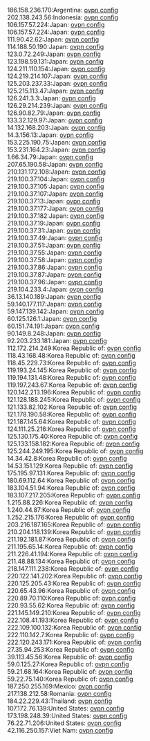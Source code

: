 186.158.236.170:Argentina: [ovpn config](vpn/186_158_236_170.ovpn)  
202.138.243.56:Indonesia: [ovpn config](vpn/202_138_243_56.ovpn)  
106.157.57.224:Japan: [ovpn config](vpn/106_157_57_224.ovpn)  
106.157.57.224:Japan: [ovpn config](vpn/106_157_57_224.ovpn)  
111.90.42.62:Japan: [ovpn config](vpn/111_90_42_62.ovpn)  
114.188.50.190:Japan: [ovpn config](vpn/114_188_50_190.ovpn)  
123.0.72.249:Japan: [ovpn config](vpn/123_0_72_249.ovpn)  
123.198.59.131:Japan: [ovpn config](vpn/123_198_59_131.ovpn)  
124.211.110.154:Japan: [ovpn config](vpn/124_211_110_154.ovpn)  
124.219.214.107:Japan: [ovpn config](vpn/124_219_214_107.ovpn)  
125.203.237.33:Japan: [ovpn config](vpn/125_203_237_33.ovpn)  
125.215.113.47:Japan: [ovpn config](vpn/125_215_113_47.ovpn)  
126.241.3.3:Japan: [ovpn config](vpn/126_241_3_3.ovpn)  
126.29.214.239:Japan: [ovpn config](vpn/126_29_214_239.ovpn)  
126.90.82.79:Japan: [ovpn config](vpn/126_90_82_79.ovpn)  
133.32.129.97:Japan: [ovpn config](vpn/133_32_129_97.ovpn)  
14.132.168.203:Japan: [ovpn config](vpn/14_132_168_203.ovpn)  
14.3.156.13:Japan: [ovpn config](vpn/14_3_156_13.ovpn)  
153.225.190.75:Japan: [ovpn config](vpn/153_225_190_75.ovpn)  
153.231.164.23:Japan: [ovpn config](vpn/153_231_164_23.ovpn)  
1.66.34.79:Japan: [ovpn config](vpn/1_66_34_79.ovpn)  
207.65.190.58:Japan: [ovpn config](vpn/207_65_190_58.ovpn)  
210.131.172.108:Japan: [ovpn config](vpn/210_131_172_108.ovpn)  
219.100.37.104:Japan: [ovpn config](vpn/219_100_37_104.ovpn)  
219.100.37.105:Japan: [ovpn config](vpn/219_100_37_105.ovpn)  
219.100.37.107:Japan: [ovpn config](vpn/219_100_37_107.ovpn)  
219.100.37.13:Japan: [ovpn config](vpn/219_100_37_13.ovpn)  
219.100.37.177:Japan: [ovpn config](vpn/219_100_37_177.ovpn)  
219.100.37.182:Japan: [ovpn config](vpn/219_100_37_182.ovpn)  
219.100.37.19:Japan: [ovpn config](vpn/219_100_37_19.ovpn)  
219.100.37.31:Japan: [ovpn config](vpn/219_100_37_31.ovpn)  
219.100.37.49:Japan: [ovpn config](vpn/219_100_37_49.ovpn)  
219.100.37.51:Japan: [ovpn config](vpn/219_100_37_51.ovpn)  
219.100.37.55:Japan: [ovpn config](vpn/219_100_37_55.ovpn)  
219.100.37.58:Japan: [ovpn config](vpn/219_100_37_58.ovpn)  
219.100.37.86:Japan: [ovpn config](vpn/219_100_37_86.ovpn)  
219.100.37.87:Japan: [ovpn config](vpn/219_100_37_87.ovpn)  
219.100.37.96:Japan: [ovpn config](vpn/219_100_37_96.ovpn)  
219.104.233.4:Japan: [ovpn config](vpn/219_104_233_4.ovpn)  
36.13.140.189:Japan: [ovpn config](vpn/36_13_140_189.ovpn)  
59.140.177.117:Japan: [ovpn config](vpn/59_140_177_117.ovpn)  
59.147.139.142:Japan: [ovpn config](vpn/59_147_139_142.ovpn)  
60.125.126.1:Japan: [ovpn config](vpn/60_125_126_1.ovpn)  
60.151.74.191:Japan: [ovpn config](vpn/60_151_74_191.ovpn)  
90.149.8.248:Japan: [ovpn config](vpn/90_149_8_248.ovpn)  
92.203.233.181:Japan: [ovpn config](vpn/92_203_233_181.ovpn)  
112.172.214.249:Korea Republic of: [ovpn config](vpn/112_172_214_249.ovpn)  
118.43.168.48:Korea Republic of: [ovpn config](vpn/118_43_168_48.ovpn)  
118.45.229.73:Korea Republic of: [ovpn config](vpn/118_45_229_73.ovpn)  
119.193.24.145:Korea Republic of: [ovpn config](vpn/119_193_24_145.ovpn)  
119.194.131.48:Korea Republic of: [ovpn config](vpn/119_194_131_48.ovpn)  
119.197.243.67:Korea Republic of: [ovpn config](vpn/119_197_243_67.ovpn)  
120.142.213.196:Korea Republic of: [ovpn config](vpn/120_142_213_196.ovpn)  
121.128.188.245:Korea Republic of: [ovpn config](vpn/121_128_188_245.ovpn)  
121.133.82.102:Korea Republic of: [ovpn config](vpn/121_133_82_102.ovpn)  
121.178.190.58:Korea Republic of: [ovpn config](vpn/121_178_190_58.ovpn)  
121.187.145.64:Korea Republic of: [ovpn config](vpn/121_187_145_64.ovpn)  
124.111.25.216:Korea Republic of: [ovpn config](vpn/124_111_25_216.ovpn)  
125.130.175.40:Korea Republic of: [ovpn config](vpn/125_130_175_40.ovpn)  
125.133.158.182:Korea Republic of: [ovpn config](vpn/125_133_158_182.ovpn)  
125.244.249.195:Korea Republic of: [ovpn config](vpn/125_244_249_195.ovpn)  
14.34.42.8:Korea Republic of: [ovpn config](vpn/14_34_42_8.ovpn)  
14.53.151.129:Korea Republic of: [ovpn config](vpn/14_53_151_129.ovpn)  
175.195.97.131:Korea Republic of: [ovpn config](vpn/175_195_97_131.ovpn)  
180.69.112.64:Korea Republic of: [ovpn config](vpn/180_69_112_64.ovpn)  
183.104.51.94:Korea Republic of: [ovpn config](vpn/183_104_51_94.ovpn)  
183.107.217.205:Korea Republic of: [ovpn config](vpn/183_107_217_205.ovpn)  
1.215.88.226:Korea Republic of: [ovpn config](vpn/1_215_88_226.ovpn)  
1.240.44.87:Korea Republic of: [ovpn config](vpn/1_240_44_87.ovpn)  
1.252.215.176:Korea Republic of: [ovpn config](vpn/1_252_215_176.ovpn)  
203.216.187.165:Korea Republic of: [ovpn config](vpn/203_216_187_165.ovpn)  
210.204.118.139:Korea Republic of: [ovpn config](vpn/210_204_118_139.ovpn)  
211.192.181.87:Korea Republic of: [ovpn config](vpn/211_192_181_87.ovpn)  
211.195.65.14:Korea Republic of: [ovpn config](vpn/211_195_65_14.ovpn)  
211.226.41.194:Korea Republic of: [ovpn config](vpn/211_226_41_194.ovpn)  
211.48.88.134:Korea Republic of: [ovpn config](vpn/211_48_88_134.ovpn)  
218.147.111.238:Korea Republic of: [ovpn config](vpn/218_147_111_238.ovpn)  
220.122.141.202:Korea Republic of: [ovpn config](vpn/220_122_141_202.ovpn)  
220.125.205.43:Korea Republic of: [ovpn config](vpn/220_125_205_43.ovpn)  
220.65.43.96:Korea Republic of: [ovpn config](vpn/220_65_43_96.ovpn)  
220.89.70.110:Korea Republic of: [ovpn config](vpn/220_89_70_110.ovpn)  
220.93.55.62:Korea Republic of: [ovpn config](vpn/220_93_55_62.ovpn)  
221.145.149.210:Korea Republic of: [ovpn config](vpn/221_145_149_210.ovpn)  
222.108.41.193:Korea Republic of: [ovpn config](vpn/222_108_41_193.ovpn)  
222.109.100.132:Korea Republic of: [ovpn config](vpn/222_109_100_132.ovpn)  
222.110.142.7:Korea Republic of: [ovpn config](vpn/222_110_142_7.ovpn)  
222.120.243.171:Korea Republic of: [ovpn config](vpn/222_120_243_171.ovpn)  
27.35.94.253:Korea Republic of: [ovpn config](vpn/27_35_94_253.ovpn)  
39.113.45.56:Korea Republic of: [ovpn config](vpn/39_113_45_56.ovpn)  
59.0.125.27:Korea Republic of: [ovpn config](vpn/59_0_125_27.ovpn)  
59.21.68.164:Korea Republic of: [ovpn config](vpn/59_21_68_164.ovpn)  
59.22.75.140:Korea Republic of: [ovpn config](vpn/59_22_75_140.ovpn)  
187.250.255.169:Mexico: [ovpn config](vpn/187_250_255_169.ovpn)  
217.138.212.58:Romania: [ovpn config](vpn/217_138_212_58.ovpn)  
184.22.229.43:Thailand: [ovpn config](vpn/184_22_229_43.ovpn)  
107.172.76.139:United States: [ovpn config](vpn/107_172_76_139.ovpn)  
173.198.248.39:United States: [ovpn config](vpn/173_198_248_39.ovpn)  
76.22.71.206:United States: [ovpn config](vpn/76_22_71_206.ovpn)  
42.116.250.157:Viet Nam: [ovpn config](vpn/42_116_250_157.ovpn)  
